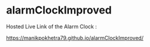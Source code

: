 # alarmClockImproved

Hosted Live Link of the Alarm Clock :

https://manikpokhetra79.github.io/alarmClockImproved/